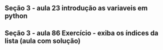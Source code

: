 ## Seção 3 - aula 23 introdução as variaveis em python


## Seção 3 - aula 86 Exercício - exiba os índices da lista (aula com solução)